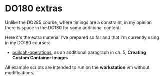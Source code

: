 # **DO180 extras**
Unlike the DO285 course, where timings are a constraint, in my opinion there is space in the DO180 for some additional content.

Here it's the extra material I've prepared so far and that I'm currently using in my DO180 courses:

- [buildah-operations](buildah-operations), as an additional paragraph in ch. 5, **Creating Custom Container Images**

All example scripts are intended to run on the **workstation** vm without modifications.
